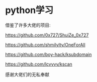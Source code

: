 # python学习
借鉴了许多大佬的项目:

https://github.com/0x727/ShuiZe_0x727

https://github.com/shmilylty/OneForAll

https://github.com/boy-hack/ksubdomain

https://github.com/lcvvvv/kscan

感谢大佬们的无私奉献